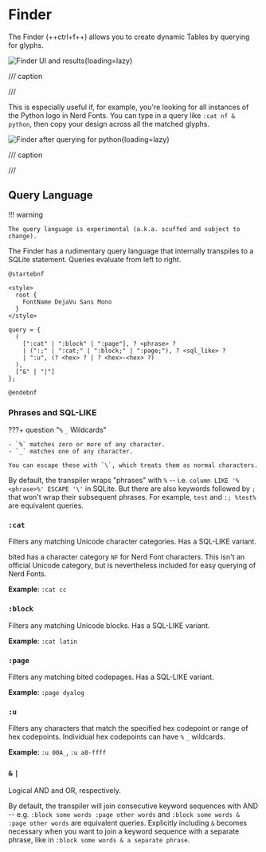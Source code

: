# Finder

The Finder (++ctrl+f++) allows you to create dynamic Tables by querying for
glyphs.

![Finder UI and results](assets/finder.png){loading=lazy}

/// caption

///

This is especially useful if, for example, you're looking for all instances of
the Python logo in Nerd Fonts. You can type in a query like `:cat nf & python`,
then copy your design across all the matched glyphs.

![Finder after querying for python](assets/finder-python.png){loading=lazy}

/// caption

///

## Query Language

!!! warning

    The query language is experimental (a.k.a. scuffed and subject to change).

The Finder has a rudimentary query language that internally transpiles to a
SQLite statement. Queries evaluate from left to right.

```puml
@startebnf

<style>
  root {
    FontName DejaVu Sans Mono
  }
</style>

query = {
  (
    [":cat" | ":block" | ":page"], ? <phrase> ?
    | (":;" | ":cat;" | ":block;" | ":page;"), ? <sql_like> ?
    | ":u", (? <hex> ? | ? <hex>-<hex> ?)
  ),
  ["&" | "|"]
};

@endebnf
```

### Phrases and SQL-LIKE

???+ question "`%` `_` Wildcards"

    - `%` matches zero or more of any character.
    - `_` matches one of any character.

    You can escape these with `\`, which treats them as normal characters.

By default, the transpiler wraps "phrases" with `%` -- i.e.
`column LIKE '%<phrase>%' ESCAPE '\'` in SQLite. But there are also keywords
followed by `;` that won't wrap their subsequent phrases. For example, `test`
and `:; %test%` are equivalent queries.

### `:cat`

Filters any matching Unicode character categories. Has a SQL-LIKE variant.

bited has a character category `NF` for Nerd Font characters. This isn't an
official Unicode category, but is nevertheless included for easy querying of
Nerd Fonts.

**Example**: `:cat cc`

### `:block`

Filters any matching Unicode blocks. Has a SQL-LIKE variant.

**Example**: `:cat latin`

### `:page`

Filters any matching bited codepages. Has a SQL-LIKE variant.

**Example**: `:page dyalog`

### `:u`

Filters any characters that match the specified hex codepoint or range of hex
codepoints. Individual hex codepoints can have `%` `_` wildcards.

**Example**: `:u 00A_`, `:u a0-ffff`

### `&` `|`

Logical AND and OR, respectively.

By default, the transpiler will join consecutive keyword sequences with AND --
e.g. `:block some words :page other words` and
`:block some words & :page other words` are equivalent queries. Explicitly
including `&` becomes necessary when you want to join a keyword sequence with a
separate phrase, like in `:block some words & a separate phrase`.

